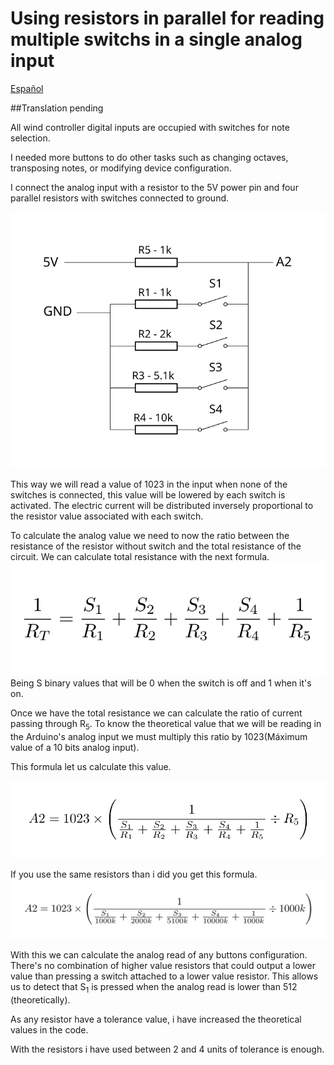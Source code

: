 # Using resistors in parallel for reading multiple switchs in a single analog input  

<a href="Resistencias.md">Español</a>

##Translation pending  

All wind controller digital inputs are occupied with switches for note selection.

I needed more buttons to do other tasks such as changing octaves, transposing notes, or modifying device configuration.


I connect the analog input with a resistor to the 5V power pin and four parallel resistors with switches connected to ground.

![Resistor wiring scheme](../Img/resistencias.svg)

This way we will read a value of 1023 in the input when none of the switches is connected, this value will be lowered by each switch is activated. The electric current will be distributed inversely proportional to the resistor value associated with each switch. 

To calculate the analog value we need to now the ratio between the resistance of the resistor without switch and the total resistance of the circuit. We can calculate total resistance with the next formula.
![Total resistance formula](../Img/formula-resistencias.svg)  
Being S binary values that will be 0 when the switch is off and 1 when it's on.

Once we have the total resistance we can calculate the ratio of current passing through R<sub>5</sub>. To know the theoretical value that we will be reading in the Arduino's analog input we must multiply this ratio by 1023(Máximum value of a 10 bits analog input).

This formula let us calculate this value.

![Analog input value formula](../Img/formula-resistencias2.svg)

If you use the same resistors than i did you get this formula.
![Analog input value formula 2](../Img/formula-resistencias3.svg)

With this we can calculate the analog read of any buttons configuration. There's no combination of higher value resistors that could output a lower value than pressing a switch attached to a lower value resistor. This allows us to detect that S<sub>1</sub> is pressed when the analog read is lower than 512 (theoretically).

As any resistor have a tolerance value, i have increased the theoretical values in the code.   

With the resistors i have used between 2 and 4 units of tolerance is enough. 


